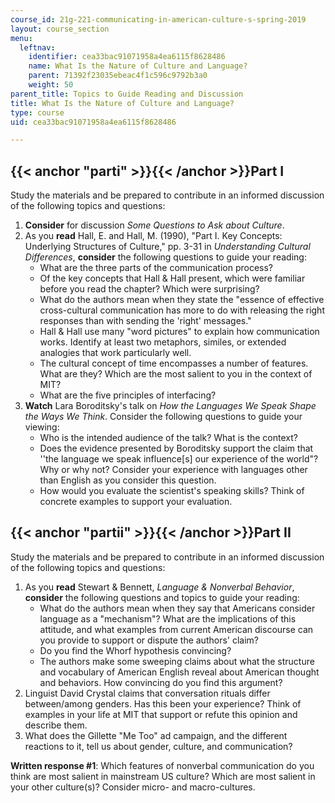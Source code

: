 ```yaml
---
course_id: 21g-221-communicating-in-american-culture-s-spring-2019
layout: course_section
menu:
  leftnav:
    identifier: cea33bac91071958a4ea6115f8628486
    name: What Is the Nature of Culture and Language?
    parent: 71392f23035ebeac4f1c596c9792b3a0
    weight: 50
parent_title: Topics to Guide Reading and Discussion
title: What Is the Nature of Culture and Language?
type: course
uid: cea33bac91071958a4ea6115f8628486

---
```


{{< anchor "parti" >}}{{< /anchor >}}Part I
-------------------------------------------

Study the materials and be prepared to contribute in an informed discussion of the following topics and questions: 

1.  **Consider** for discussion _Some Questions to Ask about Culture_.
2.  As you **read** Hall, E. and Hall, M. (1990), "Part I. Key Concepts: Underlying Structures of Culture," pp. 3-31 in _Understanding Cultural Differences_, **consider** the following questions to guide your reading:
    *   What are the three parts of the communication process?
    *   Of the key concepts that Hall & Hall present, which were familiar before you read the chapter? Which were surprising?
    *   What do the authors mean when they state the "essence of effective cross-cultural communication has more to do with releasing the right responses than with sending the 'right' messages."
    *   Hall & Hall use many "word pictures" to explain how communication works. Identify at least two metaphors, similes, or extended analogies that work particularly well.
    *   The cultural concept of time encompasses a number of features. What are they? Which are the most salient to you in the context of MIT?
    *   What are the five principles of interfacing?
3.  **Watch** Lara Boroditsky's talk on _How the Languages We Speak Shape the Ways We Think_. Consider the following questions to guide your viewing:
    *   Who is the intended audience of the talk? What is the context?
    *   Does the evidence presented by Boroditsky support the claim that ''the language we speak influence\[s\] our experience of the world"? Why or why not? Consider your experience with languages other than English as you consider this question.
    *   How would you evaluate the scientist's speaking skills? Think of concrete examples to support your evaluation.  

{{< anchor "partii" >}}{{< /anchor >}}Part II
---------------------------------------------

Study the materials and be prepared to contribute in an informed discussion of the following topics and questions:

1.  As you **read** Stewart & Bennett, _Language & Nonverbal Behavior_, **consider** the following questions and topics to guide your reading:
    *   What do the authors mean when they say that Americans consider language as a "mechanism"? What are the implications of this attitude, and what examples from current American discourse can you provide to support or dispute the authors' claim?
    *   Do you find the Whorf hypothesis convincing?
    *   The authors make some sweeping claims about what the structure and vocabulary of American English reveal about American thought and behaviors. How convincing do you find this argument?
2.  Linguist David Crystal claims that conversation rituals differ between/among genders. Has this been your experience? Think of examples in your life at MIT that support or refute this opinion and describe them.
3.  What does the Gillette "Me Too" ad campaign, and the different reactions to it, tell us about gender, culture, and communication?

**Written response #1**: Which features of nonverbal communication do you think are most salient in mainstream US culture? Which are most salient in your other culture(s)? Consider micro- and macro-cultures.